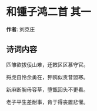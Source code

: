 # 和锺子鸿二首  其一

**作者**: 刘克庄

## 诗词内容

匹雏欲拔佞山难，还敕区区慕守官。

捋虎自怜余勇在，狎鸥似责昔盟寒。

新麻断腕毋容草，堕甑回头不更看。

老子平生差耐事，肯于得丧置悲懽。

